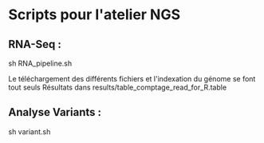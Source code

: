 # Scripts pour l'atelier NGS



## RNA-Seq :
sh RNA_pipeline.sh

Le téléchargement des différents fichiers et l'indexation du génome se font tout seuls
Résultats dans results/table_comptage_read_for_R.table

## Analyse Variants :

sh variant.sh

